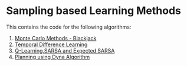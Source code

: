 # Sampling based Learning Methods

This contains the code for the following algorithms:
1. [Monte Carlo Methods - Blackjack](https://github.com/adithyaprem/Reinforcement-Learning-Specialization/tree/master/Sample-based%20Learning%20Methods/Week%202)
2. [Temporal Difference Learning](https://github.com/adithyaprem/Reinforcement-Learning-Specialization/tree/master/Sample-based%20Learning%20Methods/Week%203)
3. [Q-Learning,SARSA and Expected SARSA](https://github.com/adithyaprem/Reinforcement-Learning-Specialization/tree/master/Sample-based%20Learning%20Methods/Week%204)
4. [Planning using Dyna Algorithm](https://github.com/adithyaprem/Reinforcement-Learning-Specialization/tree/master/Sample-based%20Learning%20Methods/Week%205)
